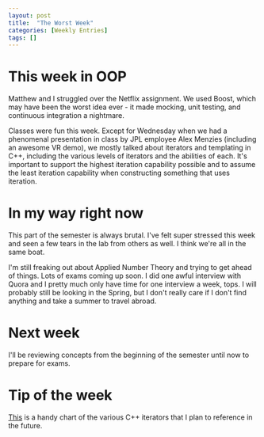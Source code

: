 ```yaml
---
layout: post
title:  "The Worst Week"
categories: [Weekly Entries]
tags: []
---
```

# This week in OOP

Matthew and I struggled over the Netflix assignment. We used Boost, which may have been the worst idea ever - it made mocking, unit testing, and continuous integration a nightmare.

Classes were fun this week. Except for Wednesday when we had a phenomenal presentation in class by JPL employee Alex Menzies (including an awesome VR demo), we mostly talked about iterators and templating in C++, including the various levels of iterators and the abilities of each. It's important to support the highest iteration capability possible and to assume the least iteration capability when constructing something that uses iteration.

# In my way right now

This part of the semester is always brutal. I've felt super stressed this week and seen a few tears in the lab from others as well. I think we're all in the same boat.

I'm still freaking out about Applied Number Theory and trying to get ahead of things. Lots of exams coming up soon. I did one awful interview with Quora and I pretty much only have time for one interview a week, tops. I will probably still be looking in the Spring, but I don't really care if I don't find anything and take a summer to travel abroad.

# Next week

I'll be reviewing concepts from the beginning of the semester until now to prepare for exams.

# Tip of the week

[This](http://www.cplusplus.com/reference/iterator/) is a handy chart of the various C++ iterators that I plan to reference in the future.